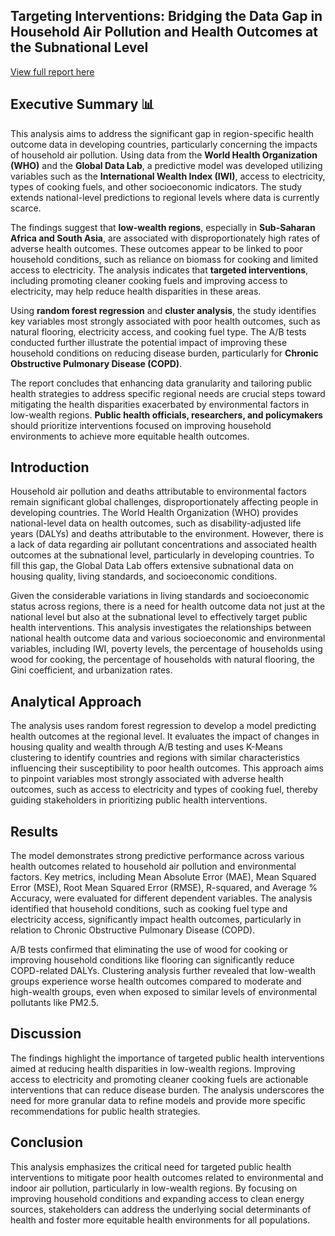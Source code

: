 ## Targeting Interventions: Bridging the Data Gap in Household Air Pollution and Health Outcomes at the Subnational Level
  
[View full report here](https://docs.google.com/document/d/1ffMM9habn9fEqMWWX90mDZaVvzD_LI-i2kjPFsOF9NQ/edit?usp=sharing)

## Executive Summary 📊

This analysis aims to address the significant gap in region-specific health outcome data in developing countries, particularly concerning the impacts of household air pollution. Using data from the **World Health Organization (WHO)** and the **Global Data Lab**, a predictive model was developed utilizing variables such as the **International Wealth Index (IWI)**, access to electricity, types of cooking fuels, and other socioeconomic indicators. The study extends national-level predictions to regional levels where data is currently scarce.

The findings suggest that **low-wealth regions**, especially in **Sub-Saharan Africa and South Asia**, are associated with disproportionately high rates of adverse health outcomes. These outcomes appear to be linked to poor household conditions, such as reliance on biomass for cooking and limited access to electricity. The analysis indicates that **targeted interventions**, including promoting cleaner cooking fuels and improving access to electricity, may help reduce health disparities in these areas.

Using **random forest regression** and **cluster analysis**, the study identifies key variables most strongly associated with poor health outcomes, such as natural flooring, electricity access, and cooking fuel type. The A/B tests conducted further illustrate the potential impact of improving these household conditions on reducing disease burden, particularly for **Chronic Obstructive Pulmonary Disease (COPD)**.

The report concludes that enhancing data granularity and tailoring public health strategies to address specific regional needs are crucial steps toward mitigating the health disparities exacerbated by environmental factors in low-wealth regions. **Public health officials, researchers, and policymakers** should prioritize interventions focused on improving household environments to achieve more equitable health outcomes.

## Introduction

Household air pollution and deaths attributable to environmental factors remain significant global challenges, disproportionately affecting people in developing countries. The World Health Organization (WHO) provides national-level data on health outcomes, such as disability-adjusted life years (DALYs) and deaths attributable to the environment. However, there is a lack of data regarding air pollutant concentrations and associated health outcomes at the subnational level, particularly in developing countries. To fill this gap, the Global Data Lab offers extensive subnational data on housing quality, living standards, and socioeconomic conditions.

Given the considerable variations in living standards and socioeconomic status across regions, there is a need for health outcome data not just at the national level but also at the subnational level to effectively target public health interventions. This analysis investigates the relationships between national health outcome data and various socioeconomic and environmental variables, including IWI, poverty levels, the percentage of households using wood for cooking, the percentage of households with natural flooring, the Gini coefficient, and urbanization rates.

## Analytical Approach

The analysis uses random forest regression to develop a model predicting health outcomes at the regional level. It evaluates the impact of changes in housing quality and wealth through A/B testing and uses K-Means clustering to identify countries and regions with similar characteristics influencing their susceptibility to poor health outcomes. This approach aims to pinpoint variables most strongly associated with adverse health outcomes, such as access to electricity and types of cooking fuel, thereby guiding stakeholders in prioritizing public health interventions.

## Results

The model demonstrates strong predictive performance across various health outcomes related to household air pollution and environmental factors. Key metrics, including Mean Absolute Error (MAE), Mean Squared Error (MSE), Root Mean Squared Error (RMSE), R-squared, and Average % Accuracy, were evaluated for different dependent variables. The analysis identified that household conditions, such as cooking fuel type and electricity access, significantly impact health outcomes, particularly in relation to Chronic Obstructive Pulmonary Disease (COPD).

A/B tests confirmed that eliminating the use of wood for cooking or improving household conditions like flooring can significantly reduce COPD-related DALYs. Clustering analysis further revealed that low-wealth groups experience worse health outcomes compared to moderate and high-wealth groups, even when exposed to similar levels of environmental pollutants like PM2.5.

## Discussion

The findings highlight the importance of targeted public health interventions aimed at reducing health disparities in low-wealth regions. Improving access to electricity and promoting cleaner cooking fuels are actionable interventions that can reduce disease burden. The analysis underscores the need for more granular data to refine models and provide more specific recommendations for public health strategies.

## Conclusion

This analysis emphasizes the critical need for targeted public health interventions to mitigate poor health outcomes related to environmental and indoor air pollution, particularly in low-wealth regions. By focusing on improving household conditions and expanding access to clean energy sources, stakeholders can address the underlying social determinants of health and foster more equitable health environments for all populations.
